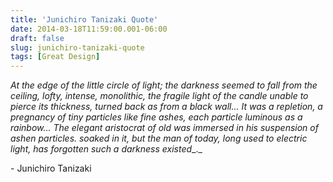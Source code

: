 ```yaml
---
title: 'Junichiro Tanizaki Quote'
date: 2014-03-18T11:59:00.001-06:00
draft: false
slug: junichiro-tanizaki-quote
tags: [Great Design]
---
```


_At the edge of the little circle of light; the darkness seemed to fall from the ceiling, lofty, intense, monolithic, the fragile light of the candle unable to pierce its thickness, turned back as from a black wall... It was a repletion, a pregnancy of tiny particles like fine ashes, each particle luminous as a rainbow... The elegant aristocrat of old was immersed in his suspension of ashen particles. soaked in it, but the man of today, long used to electric light, has forgotten such a darkness existed__._

  

\- Junichiro Tanizaki